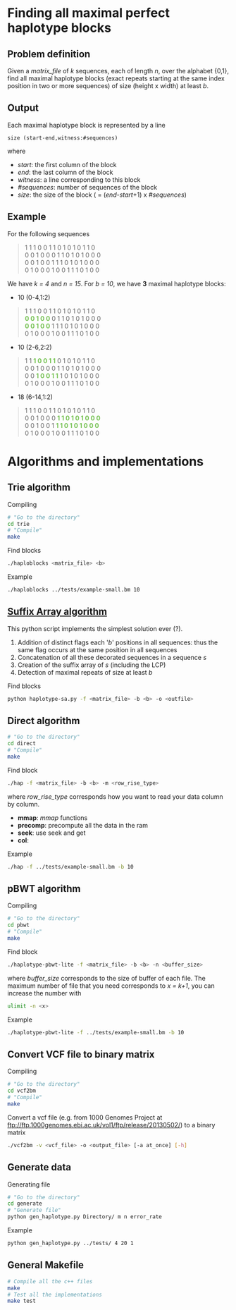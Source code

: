 # Finding all maximal perfect haplotype blocks

## Problem definition

Given a *matrix_file* of *k* sequences, each of length *n*, over the alphabet {0,1}, find all maximal haplotype blocks (exact repeats starting at the same index position in two or more sequences) of size (height x width) at least *b*.

## Output

Each maximal haplotype block is represented by a line

    size (start-end,witness:#sequences)

where
 - *start*: the first column of the block
 - *end*: the last column of the block
 - *witness*: a line corresponding to this block
 - *#sequences*: number of sequences of the block
 - *size*: the size of the block ( = (*end*-*start*+1) x *#sequences*)


## Example

For the following sequences

> 1 1 1 0 0 1 1 0 1 0 1 0 1 1 0  
> 0 0 1 0 0 0 1 1 0 1 0 1 0 0 0  
> 0 0 1 0 0 1 1 1 0 1 0 1 0 0 0  
> 0 1 0 0 0 1 0 0 1 1 1 0 1 0 0

We have *k = 4* and *n = 15*. For *b = 10*, we have **3** maximal haplotype blocks:
 - 10 (0-4,1:2)
 > 1 1 1 0 0 1 1 0 1 0 1 0 1 1 0  
 > **<span style="color:#74c151">0 0 1 0 0</span>** 0 1 1 0 1 0 1 0 0 0  
 > **<span style="color:#74c151">0 0 1 0 0</span>** 1 1 1 0 1 0 1 0 0 0  
 > 0 1 0 0 0 1 0 0 1 1 1 0 1 0 0
 - 10 (2-6,2:2)
 > 1 1 **<span style="color:#74c151">1 0 0 1 1</span>** 0 1 0 1 0 1 1 0  
 > 0 0 1 0 0 0 1 1 0 1 0 1 0 0 0  
 > 0 0 **<span style="color:#74c151">1 0 0 1 1</span>** 1 0 1 0 1 0 0 0  
 > 0 1 0 0 0 1 0 0 1 1 1 0 1 0 0
 - 18 (6-14,1:2)
 > 1 1 1 0 0 1 1 0 1 0 1 0 1 1 0  
 > 0 0 1 0 0 0 **<span style="color:#74c151">1 1 0 1 0 1 0 0 0</span>**  
 > 0 0 1 0 0 1 **<span style="color:#74c151">1 1 0 1 0 1 0 0 0</span>**  
 > 0 1 0 0 0 1 0 0 1 1 1 0 1 0 0

# Algorithms and implementations

## Trie algorithm

Compiling

```bash
# "Go to the directory"
cd trie
# "Compile"
make
```

Find blocks

```bash
./haploblocks <matrix_file> <b>
```

Example

```bash
./haploblocks ../tests/example-small.bm 10
 ```

## [Suffix Array algorithm](suffix_arrays/README.md)

This python script implements the simplest solution ever (?). 

1. Addition of distinct flags each '*b*' positions in all sequences: thus the same flag occurs at the same position in all sequences
2. Concatenation of all these decorated sequences in a sequence *s*
3. Creation of the suffix array of *s* (including the LCP)
4. Detection of maximal repeats of size at least *b* 

Find blocks

```bash
python haplotype-sa.py -f <matrix_file> -b <b> -o <outfile>
```

## Direct algorithm

```bash
# "Go to the directory"
cd direct
# "Compile"
make
```

Find block

```bash
./hap -f <matrix_file> -b <b> -m <row_rise_type>
```
where *row_rise_type* corresponds how you want to read your data column by column. 
 - **mmap**: *mmap* functions
 - **precomp**: precompute all the data in the ram
 - **seek**: use seek and get
 - **col**:  

Example

 ```bash
 ./hap -f ../tests/example-small.bm -b 10
 ```

## pBWT algorithm

Compiling

```bash
# "Go to the directory"
cd pbwt
# "Compile"
make
```

Find block

```bash
./haplotype-pbwt-lite -f <matrix_file> -b <b> -n <buffer_size>
```
where *buffer_size* corresponds to the size of buffer of each file. The maximum number of file that you need corresponds to *x = k+1*, you can increase the number with


```bash
ulimit -n <x>
```

Example

 ```bash
 ./haplotype-pbwt-lite -f ../tests/example-small.bm -b 10
 ```

## Convert VCF file to binary matrix

Compiling

```bash
# "Go to the directory"
cd vcf2bm
# "Compile"
make
```

Convert a vcf file (e.g. from 1000 Genomes Project at ftp://ftp.1000genomes.ebi.ac.uk/vol1/ftp/release/20130502/) to a binary matrix

```bash
./vcf2bm -v <vcf_file> -o <output_file> [-a at_once] [-h]
```

## Generate data

Generating file

```bash
# "Go to the directory"
cd generate
# "Generate file"
python gen_haplotype.py Directory/ m n error_rate
```

Example

 ```bash
 python gen_haplotype.py ../tests/ 4 20 1
 ```

## General Makefile

```bash
# Compile all the c++ files
make
# Test all the implementations
make test
```

